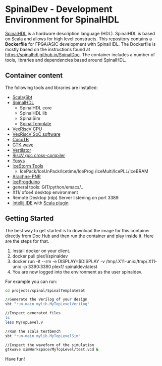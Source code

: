 # SpinalDev - Development Environment for SpinalHDL

[SpinalHDL](https://github.com/SpinalHDL/SpinalHDL) is a hardware description language (HDL). SpinalHDL is based on Scala and allows for high level constructs. This repository contains a **Dockerfile** for FPGA/ASIC development with SpinalHDL. The Dockerfile is mostly based on the instructions found at <https://spinalhdl.github.io/SpinalDoc>. The container includes a number of tools, libraries and dependencies based around SpinalHDL.

## Container content

The following tools and libraries are installed:

- [Scala](https://www.scala-lang.org/)/[Sbt](https://www.scala-sbt.org/)
- [SpinalHDL](https://github.com/SpinalHDL/SpinalHDL)
    - SpinalHDL core
    - SpinalHDL lib
    - SpinalSim
    - [SpinalTemplate](https://github.com/SpinalHDL/SpinalTemplateSbt)
- [VexRiscV CPU](https://github.com/SpinalHDL/VexRiscv)
- [VexRiscV SoC software](https://github.com/SpinalHDL/VexRiscvSocSoftware)
- [CocoTB](https://github.com/potentialventures/cocotb)
- [GTK wave](http://gtkwave.sourceforge.net/)
- [Vertilator](https://www.veripool.org/wiki/verilator)
- [RiscV gcc cross-compiler](https://github.com/riscv/riscv-gnu-toolchain)
- [Yosys](http://www.clifford.at/yosys/)
- [IceStorm Tools](http://www.clifford.at/icestorm/)
    - IcePack/IceUnPack/Icetime/IceProg
      /IceMulti/IcePLL/IceBRAM
- [Arachne-PNR](https://github.com/cseed/arachne-pnr)
- [IceProgduino](https://github.com/OLIMEX/iCE40HX1K-EVB/tree/master/programmer/iceprogduino)
- general tools: GIT/python/emacs/...
- X11/ xfce4 desktop environment
- Remote Desktop (rdp) Server listening on port 3389
- [Intellij IDE](https://www.jetbrains.com/idea/) with [Scala plugin](https://plugins.jetbrains.com/plugin/1347-scala)

## Getting Started

The best way to get started is to download the image for this
container directly from Doc Hub and then run the container and play
inside it. Here are the steps for that.

   1. Install docker on your client.
   2. docker pull plex1/spinaldev
   3. docker run -it --rm -e DISPLAY=$DISPLAY -v /tmp/.X11-unix:/tmp/.X11-unix -p 3390:3390 plex1/ spinaldev:latest
   4. You are now logged into the environment as the user spinaldev.

For example you can run:
```sh
cd projects/spinal/SpinalTemplateSbt

//Generate the Verilog of your design
sbt "run-main mylib.MyTopLevelVerilog"

//Inspect generated files
ls
less MyTopLevel.v

//Run the scala testbench
sbt "run-main mylib.MyTopLevelSim"

//Inspect the waveform of the simulation
gtkwave simWorkspace/MyTopLevel/test.vcd &

```

Have fun!

